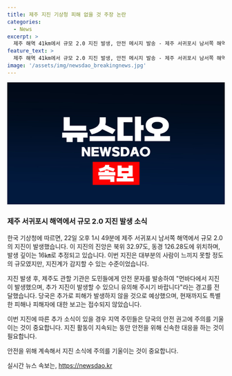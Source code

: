 ```yaml
---
title: 제주 지진 기상청 피해 없을 것 주장 논란
categories:
  - News
excerpt: >
  제주 해역 41km에서 규모 2.0 지진 발생, 안전 메시지 발송 - 제주 서귀포시 남서쪽 해역에서 22일 오후 1시 49분에 규모 2.0의 지진이 발생했습니다. 지진 발생 깊이는 16km로 대다수 사람들은 느끼지 못했지만, 도민들에게 안전 메시지가 전해졌습니다. 기상청은 추가 피해는 없을 것으로 예상하고 있습니다.
feature_text: >
  제주 해역 41km에서 규모 2.0 지진 발생, 안전 메시지 발송 - 제주 서귀포시 남서쪽 해역에서 22일 오후 1시 49분에 규모 2.0의 지진이 발생했습니다. 지진 발생 깊이는 16km로 대다수 사람들은 느끼지 못했지만, 도민들에게 안전 메시지가 전해졌습니다. 기상청은 추가 피해는 없을 것으로 예상하고 있습니다.
image: '/assets/img/newsdao_breakingnews.jpg'
---
```


<p><img src="/assets/img/newsdao_breakingnews.jpg" alt="implanttips 속보" /></p>

<h3>제주 서귀포시 해역에서 규모 2.0 지진 발생 소식</h3>

<p>한국 기상청에 따르면, 22일 오후 1시 49분에 제주 서귀포시 남서쪽 해역에서 규모 2.0의 지진이 발생했습니다. 이 지진의 진앙은 북위 32.97도, 동경 126.28도에 위치하며, 발생 깊이는 16㎞로 추정되고 있습니다. 이번 지진은 대부분의 사람이 느끼지 못할 정도의 규모였지만, 지진계가 감지할 수 있는 수준이었습니다.</p>

<p>지진 발생 후, 제주도 관할 기관은 도민들에게 안전 문자를 발송하여 "먼바다에서 지진이 발생했으며, 추가 지진이 발생할 수 있으니 유의해 주시기 바랍니다"라는 경고를 전달했습니다. 당국은 추가로 피해가 발생하지 않을 것으로 예상했으며, 현재까지도 특별한 피해나 피해자에 대한 보고는 접수되지 않았습니다.</p>

<p>이번 지진에 따른 추가 소식이 있을 경우 지역 주민들은 당국의 안전 권고에 주의를 기울이는 것이 중요합니다. 지진 활동이 지속되는 동안 안전을 위해 신속한 대응을 하는 것이 필요합니다. </p>

<p>안전을 위해 계속해서 지진 소식에 주의를 기울이는 것이 중요합니다.</p>
실시간 뉴스 속보는, <a href="https://newsdao.kr" rel="dofollow">https://newsdao.kr</a>


